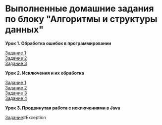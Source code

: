 # Выполненные домашние задания по блоку "Алгоритмы и структуры данных"

**Урок 1. Обработка ошибок в программировании**

[Задание 1](Seminar1/Task_1_1.java)  
[Задание 2](Seminar1/Task_1_2.java)  
[Задание 3](Seminar1/Task_1_3.java)  

**Урок 2. Исключения и их обработка**

[Задание 1](Seminar2/Task_2_1.java)  
[Задание 2](Seminar2/Task_2_2.java)  
[Задание 3](Seminar2/Task_2_3.java)  
[Задание 4](Seminar2/Task_2_4.java)  

**Урок 3. Продвинутая работа с исключениями в Java**

[Задание](Seminar3/)#Exception 
 
 

